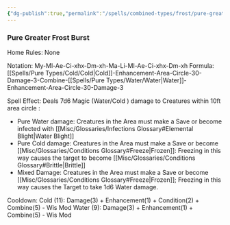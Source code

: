 ```yaml
---
{"dg-publish":true,"permalink":"/spells/combined-types/frost/pure-greater-frost/"}
---
```


### Pure Greater Frost Burst
Home Rules: None

Notation: My-Ml-Ae-Ci-xhx-Dm-xh-Ma-Li-Ml-Ae-Ci-xhx-Dm-xh 
Formula: [[Spells/Pure Types/Cold/Cold\|Cold]]-Enhancement-Area-Circle-30-Damage-3-Combine-[[Spells/Pure Types/Water/Water\|Water]]-Enhancement-Area-Circle-30-Damage-3

Spell Effect: 
Deals 7d6 Magic (Water/Cold ) damage to Creatures within 10ft area circle : 
- Pure Water damage: Creatures in the Area must make a Save or become infected with [[Misc/Glossaries/Infections Glossary#Elemental Blight\|Water Blight]]
- Pure Cold damage: Creatures in the Area must make a Save or become [[Misc/Glossaries/Conditions Glossary#Freeze\|Frozen]]: Freezing in this way causes the target to become [[Misc/Glossaries/Conditions Glossary#Brittle\|Brittle]] 
- Mixed Damage: Creatures in the Area must make a Save or become [[Misc/Glossaries/Conditions Glossary#Freeze\|Frozen]]; Freezing in this way causes the Target to take 1d6 Water damage.

Cooldown:
Cold (11): Damage(3) + Enhancement(1) + Condition(2) + Combine(5)  - Wis Mod
Water (9): Damage(3) + Enhancement(1) + Combine(5)  - Wis Mod